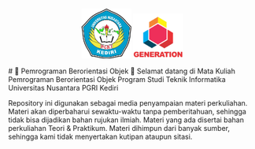 <p align="center">
  <img width="20%" src="./assets/Logo-UNP-Kediri-terbaru-2023.png">
  <img width="20%" src="./assets/LOGO GENERATION.png">
</p>
# 🎉 Pemrograman Berorientasi Objek 🎉
Selamat datang di Mata Kuliah Pemrograman Berorientasi Objek
Program Studi Teknik Informatika
Universitas Nusantara PGRI Kediri

Repository ini digunakan sebagai media penyampaian materi perkuliahan.
Materi akan diperbaharui sewaktu-waktu tanpa pemberitahuan, sehingga tidak bisa dijadikan bahan rujukan ilmiah.
Materi yang ada disertai bahan perkuliahan Teori & Praktikum.
Materi dihimpun dari banyak sumber, sehingga kami tidak menyertakan kutipan ataupun sitasi.
